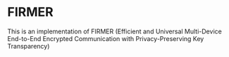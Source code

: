 # FIRMER
This is an implementation of FIRMER (Efficient and Universal Multi-Device End-to-End Encrypted Communication with Privacy-Preserving Key Transparency) 
